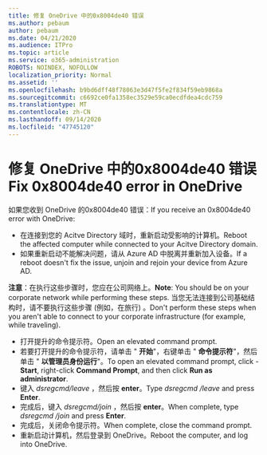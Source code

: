 ```yaml
---
title: 修复 OneDrive 中的0x8004de40 错误
ms.author: pebaum
author: pebaum
ms.date: 04/21/2020
ms.audience: ITPro
ms.topic: article
ms.service: o365-administration
ROBOTS: NOINDEX, NOFOLLOW
localization_priority: Normal
ms.assetid: ''
ms.openlocfilehash: b9bd6dff48f78063e3d47f5fe2f834f59eb9868a
ms.sourcegitcommit: c6692ce0fa1358ec3529e59ca0ecdfdea4cdc759
ms.translationtype: MT
ms.contentlocale: zh-CN
ms.lasthandoff: 09/14/2020
ms.locfileid: "47745120"
---
```

# <a name="fix-0x8004de40-error-in-onedrive"></a><span data-ttu-id="dc4a4-102">修复 OneDrive 中的0x8004de40 错误</span><span class="sxs-lookup"><span data-stu-id="dc4a4-102">Fix 0x8004de40 error in OneDrive</span></span>

<span data-ttu-id="dc4a4-103">如果您收到 OneDrive 的0x8004de40 错误：</span><span class="sxs-lookup"><span data-stu-id="dc4a4-103">If you receive an 0x8004de40 error with OneDrive:</span></span>

- <span data-ttu-id="dc4a4-104">在连接到您的 Acitve Directory 域时，重新启动受影响的计算机。</span><span class="sxs-lookup"><span data-stu-id="dc4a4-104">Reboot the affected computer while connected to your Acitve Directory domain.</span></span>
- <span data-ttu-id="dc4a4-105">如果重新启动不能解决问题，请从 Azure AD 中脱离并重新加入设备。</span><span class="sxs-lookup"><span data-stu-id="dc4a4-105">If a reboot doesn't fix the issue, unjoin and rejoin your device from Azure AD.</span></span> 

<span data-ttu-id="dc4a4-106">**注意**：在执行这些步骤时，您应在公司网络上。</span><span class="sxs-lookup"><span data-stu-id="dc4a4-106">**Note**: You should be on your corporate network while performing these steps.</span></span> <span data-ttu-id="dc4a4-107">当您无法连接到公司基础结构时，请不要执行这些步骤 (例如，在旅行) 。</span><span class="sxs-lookup"><span data-stu-id="dc4a4-107">Don't perform these steps when you aren't able to connect to your corporate infrastructure (for example, while traveling).</span></span> 

- <span data-ttu-id="dc4a4-108">打开提升的命令提示符。</span><span class="sxs-lookup"><span data-stu-id="dc4a4-108">Open an elevated command prompt.</span></span> 
- <span data-ttu-id="dc4a4-109">若要打开提升的命令提示符，请单击 " **开始**"，右键单击 " **命令提示符**"，然后单击 " **以管理员身份运行**"。</span><span class="sxs-lookup"><span data-stu-id="dc4a4-109">To open an elevated command prompt, click - **Start**, right-click **Command Prompt**, and then click **Run as administrator**.</span></span>
- <span data-ttu-id="dc4a4-110">键入 *dsregcmd/leave* ，然后按 **enter**。</span><span class="sxs-lookup"><span data-stu-id="dc4a4-110">Type *dsregcmd /leave* and press **Enter**.</span></span>
- <span data-ttu-id="dc4a4-111">完成后，键入 *dsregcmd/join* ，然后按 **enter**。</span><span class="sxs-lookup"><span data-stu-id="dc4a4-111">When complete, type *dsregcmd /join* and press **Enter**.</span></span>
- <span data-ttu-id="dc4a4-112">完成后，关闭命令提示符。</span><span class="sxs-lookup"><span data-stu-id="dc4a4-112">When complete, close the command prompt.</span></span>
- <span data-ttu-id="dc4a4-113">重新启动计算机，然后登录到 OneDrive。</span><span class="sxs-lookup"><span data-stu-id="dc4a4-113">Reboot the computer, and log into OneDrive.</span></span>